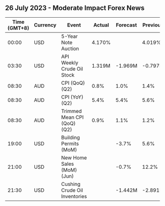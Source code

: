 ## 26 July 2023 - Moderate Impact Forex News

| Time (GMT+8) | Currency | Event | Actual | Forecast | Previous |
|------|----------|-------|--------|----------|----------|
| 00:00 | USD | 5-Year Note Auction | 4.170% |  | 4.019% |
| 03:30 | USD | API Weekly Crude Oil Stock | 1.319M | -1.969M | -0.797M |
| 08:30 | AUD | CPI (QoQ) (Q2) | 0.8% | 1.0% | 1.4% |
| 08:30 | AUD | CPI (YoY) (Q2) | 5.4% | 5.4% | 5.6% |
| 08:30 | AUD | Trimmed Mean CPI (QoQ) (Q2) | 0.9% | 1.1% | 1.2% |
| 19:00 | USD | Building Permits (MoM) |  | -3.7% | 5.6% |
| 21:00 | USD | New Home Sales (MoM) (Jun) |  | -0.7% | 12.2% |
| 21:30 | USD | Cushing Crude Oil Inventories |  | -1.442M | -2.891M |

